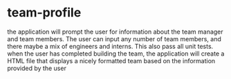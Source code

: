 # team-profile
the application will prompt the user for information about the team manager and team members. The user can input any number of team members, and there maybe a mix of engineers and interns. This also pass all unit tests. when the user has completed building the team, the application will create a HTML file that displays a nicely formatted team based on the information provided by the user